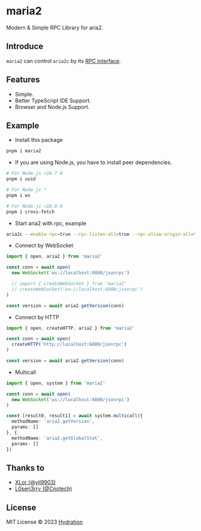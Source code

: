 # maria2

Modern & Simple RPC Library for aria2.

## Introduce
`maria2` can control `aria2c` by its [RPC interface](https://aria2.github.io/manual/en/html/aria2c.html#rpc-interface).

## Features
- Simple.
- Better TypeScript IDE Support.
- Browser and Node.js Support.

## Example
- Install this package
```sh
pnpm i maria2
```

- If you are using Node.js, you have to install peer dependencies.
```sh
# For Node.js <16.7.0
pnpm i uuid

# For Node.js *
pnpm i ws

# For Node.js <18.0.0
pnpm i cross-fetch
```

- Start aria2 with rpc, example
```sh
aria2c --enable-rpc=true --rpc-listen-all=true --rpc-allow-origin-all=true --rpc-listen-port=6800
```


- Connect by WebSocket
```ts
import { open, aria2 } from 'maria2'

const conn = await open(
  new WebSocket('ws://localhost:6800/jsonrpc')

  // import { createWebSocket } from 'maria2'
  // createWebSocket('ws://localhost:6800/jsonrpc')
)

const version = await aria2.getVersion(conn)
```

- Connect by HTTP
```ts
import { open, createHTTP, aria2 } from 'maria2'

const conn = await open(
  createHTTP('http://localhost:6800/jsonrpc')
)

const version = await aria2.getVersion(conn)
```

- Multicall
```ts
import { open, system } from 'maria2'

const conn = await open(
  new WebSocket('ws://localhost:6800/jsonrpc')
)

const [result0, result1] = await system.multicall({
  methodName: 'aria2.getVersion',
  params: []
}, {
  methodName: 'aria2.getGlobalStat',
  params: []
})
```

## Thanks to
- [XLor (@yjl9903)](https://github.com/yjl9903)
- [L0serj3rry (@Cnotech)](https://github.com/Cnotech)

## License
MIT License © 2023 [Hydration](https://github.com/hydrati)